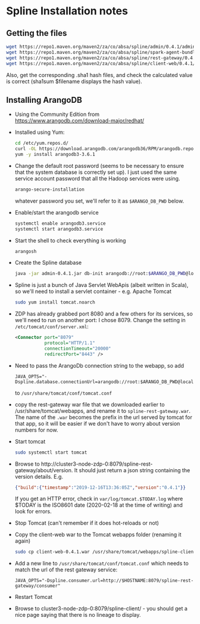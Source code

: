 # Spline Installation notes

## Getting the files

```bash
wget https://repo1.maven.org/maven2/za/co/absa/spline/admin/0.4.1/admin-0.4.1.jar
wget https://repo1.maven.org/maven2/za/co/absa/spline/spark-agent-bundle-2.3/0.4.1/spark-agent-bundle-2.3-0.4.1.jar
wget https://repo1.maven.org/maven2/za/co/absa/spline/rest-gateway/0.4.1/rest-gateway-0.4.1.war
wget https://repo1.maven.org/maven2/za/co/absa/spline/client-web/0.4.1/client-web-0.4.1.war
```

Also, get the corresponding .sha1 hash files, and check the calculated value is correct (sha1sum $filename displays the hash value).

## Installing ArangoDB

* Using the Community Edition from https://www.arangodb.com/download-major/redhat/

* Installed using Yum:
  ```bash
  cd /etc/yum.repos.d/
  curl -OL https://download.arangodb.com/arangodb36/RPM/arangodb.repo
  yum -y install arangodb3-3.6.1
  ```

* Change the default root password (seems to be necessary to ensure that the system database is correctly set up). I just used the same service account password that all the Hadoop services were using. 
  ```bash
  arango-secure-installation
  ```
  whatever password you set, we'll refer to it as `$ARANGO_DB_PWD` below. 

* Enable/start the arangodb service 
  ```bash
  systemctl enable arangodb3.service
  systemctl start arangodb3.service
  ```

* Start the shell to check everything is working
  ```bash
  arangosh
  ```

* Create the Spline database
  ```bash
  java -jar admin-0.4.1.jar db-init arangodb://root:$ARANGO_DB_PWD@localhost/spline
  ```

* Spline is just a bunch of Java Servlet WebApis (albeit written in Scala), so we'll need to install a servlet container - e.g. Apache Tomcat
  ```bash
  sudo yum install tomcat.noarch
  ```

* ZDP has already grabbed port 8080 and a few others for its services, so we'll need to run on another port: I chose 8079. Change the setting in `/etc/tomcat/conf/server.xml`:
  ```xml
  <Connector port="8079" 
             protocol="HTTP/1.1"
             connectionTimeout="20000"
             redirectPort="8443" />
  ```

* Need to pass the ArangoDb connection string to the webapp, so add 
  ```properties
  JAVA_OPTS="-Dspline.database.connectionUrl=arangodb://root:$ARANGO_DB_PWD@localhost/spline"
  ``` 
  to `/usr/share/tomcat/conf/tomcat.conf`

* copy the rest-gateway war file that we downloaded earlier to /usr/share/tomcat/webapps, and rename it to `spline-rest-gateway.war`. The name of the `.war` becomes the prefix in the url served by tomcat for that app, so it will be easier if we don't have to worry about version numbers for now. 

* Start tomcat
  ```bash
  sudo systemctl start tomcat
  ```

* Browse to http://cluster3-node-zdp-0:8079/spline-rest-gateway/about/version. It should just return a json string containing the version details. E.g.
  ```json
  {"build":{"timestamp":"2019-12-16T13:36:05Z","version":"0.4.1"}}
  ```
  If you get an HTTP error, check in `var/log/tomcat.$TODAY.log` where $TODAY is the ISO8601 date (2020-02-18 at the time of writing) and look for errors.

* Stop Tomcat (can't remember if it does hot-reloads or not)

* Copy the client-web war to the Tomcat webapps folder (renaming it again)
  ```bash
  sudo cp client-web-0.4.1.war /usr/share/tomcat/webapps/spline-client.war
  ```

* Add a new line to `/usr/share/tomcat/conf/tomcat.conf` which needs to  match the url of the rest gateway service:
  ```properties
  JAVA_OPTS="-Dspline.consumer.url=http://$HOSTNAME:8079/spline-rest-gateway/consumer"
  ```

* Restart Tomcat
* Browse to cluster3-node-zdp-0:8079/spline-client/ - you should get a nice page saying that there is no lineage to display. 



